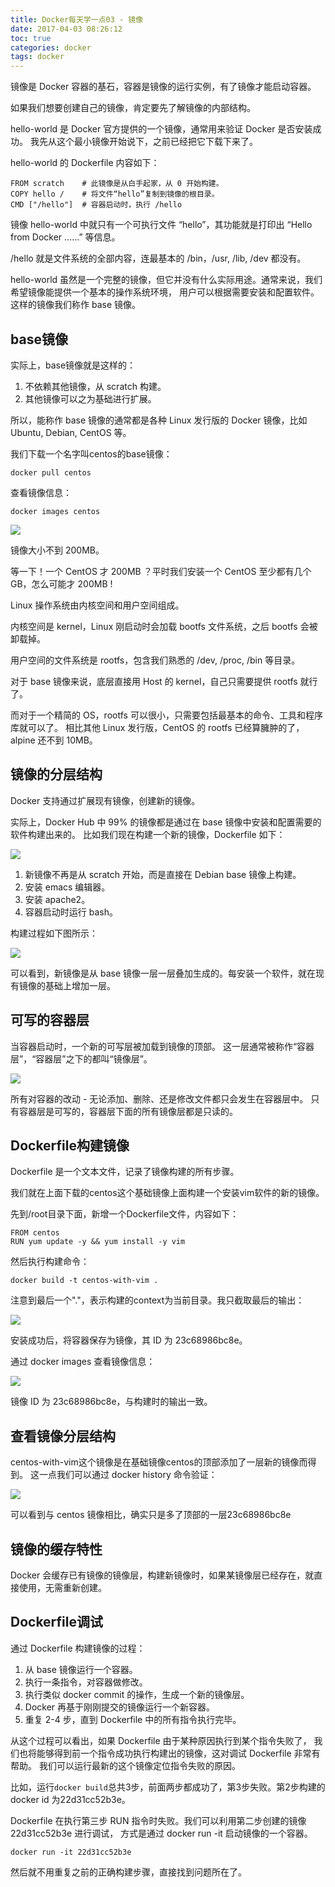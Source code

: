 ```yaml
---
title: Docker每天学一点03 - 镜像
date: 2017-04-03 08:26:12
toc: true
categories: docker
tags: docker
---
```


镜像是 Docker 容器的基石，容器是镜像的运行实例，有了镜像才能启动容器。

如果我们想要创建自己的镜像，肯定要先了解镜像的内部结构。

hello-world 是 Docker 官方提供的一个镜像，通常用来验证 Docker 是否安装成功。
我先从这个最小镜像开始说下，之前已经把它下载下来了。<!--more-->

hello-world 的 Dockerfile 内容如下：
```
FROM scratch    # 此镜像是从白手起家，从 0 开始构建。
COPY hello /    # 将文件“hello”复制到镜像的根目录。
CMD ["/hello"]  # 容器启动时，执行 /hello
```

镜像 hello-world 中就只有一个可执行文件 “hello”，其功能就是打印出 “Hello from Docker ......” 等信息。

/hello 就是文件系统的全部内容，连最基本的 /bin，/usr, /lib, /dev 都没有。

hello-world 虽然是一个完整的镜像，但它并没有什么实际用途。通常来说，我们希望镜像能提供一个基本的操作系统环境，
用户可以根据需要安装和配置软件。这样的镜像我们称作 base 镜像。

## base镜像

实际上，base镜像就是这样的：

1. 不依赖其他镜像，从 scratch 构建。
2. 其他镜像可以之为基础进行扩展。

所以，能称作 base 镜像的通常都是各种 Linux 发行版的 Docker 镜像，比如 Ubuntu, Debian, CentOS 等。

我们下载一个名字叫centos的base镜像：
```
docker pull centos
```

查看镜像信息：
```
docker images centos
```

![](https://xnstatic-1253397658.file.myqcloud.com/docker11.png)

镜像大小不到 200MB。

等一下！一个 CentOS 才 200MB ？平时我们安装一个 CentOS 至少都有几个 GB，怎么可能才 200MB !

Linux 操作系统由内核空间和用户空间组成。

内核空间是 kernel，Linux 刚启动时会加载 bootfs 文件系统，之后 bootfs 会被卸载掉。

用户空间的文件系统是 rootfs，包含我们熟悉的 /dev, /proc, /bin 等目录。

对于 base 镜像来说，底层直接用 Host 的 kernel，自己只需要提供 rootfs 就行了。

而对于一个精简的 OS，rootfs 可以很小，只需要包括最基本的命令、工具和程序库就可以了。
相比其他 Linux 发行版，CentOS 的 rootfs 已经算臃肿的了，alpine 还不到 10MB。

## 镜像的分层结构

Docker 支持通过扩展现有镜像，创建新的镜像。

实际上，Docker Hub 中 99% 的镜像都是通过在 base 镜像中安装和配置需要的软件构建出来的。
比如我们现在构建一个新的镜像，Dockerfile 如下：

![](https://xnstatic-1253397658.file.myqcloud.com/docker08.png)

1. 新镜像不再是从 scratch 开始，而是直接在 Debian base 镜像上构建。
2. 安装 emacs 编辑器。
3. 安装 apache2。
4. 容器启动时运行 bash。

构建过程如下图所示：

![](https://xnstatic-1253397658.file.myqcloud.com/docker09.png)

可以看到，新镜像是从 base 镜像一层一层叠加生成的。每安装一个软件，就在现有镜像的基础上增加一层。

## 可写的容器层

当容器启动时，一个新的可写层被加载到镜像的顶部。
这一层通常被称作“容器层”，“容器层”之下的都叫“镜像层”。

![](https://xnstatic-1253397658.file.myqcloud.com/docker11.png)

所有对容器的改动 - 无论添加、删除、还是修改文件都只会发生在容器层中。
只有容器层是可写的，容器层下面的所有镜像层都是只读的。

##  Dockerfile构建镜像

Dockerfile 是一个文本文件，记录了镜像构建的所有步骤。

我们就在上面下载的centos这个基础镜像上面构建一个安装vim软件的新的镜像。

先到/root目录下面，新增一个Dockerfile文件，内容如下：
```
FROM centos
RUN yum update -y && yum install -y vim
```

然后执行构建命令：
```
docker build -t centos-with-vim .
```

注意到最后一个"."，表示构建的context为当前目录。我只截取最后的输出：

![](https://xnstatic-1253397658.file.myqcloud.com/docker12.png)

安装成功后，将容器保存为镜像，其 ID 为 23c68986bc8e。

通过 docker images 查看镜像信息：

![](https://xnstatic-1253397658.file.myqcloud.com/docker13.png)

镜像 ID 为 23c68986bc8e，与构建时的输出一致。

## 查看镜像分层结构

centos-with-vim这个镜像是在基础镜像centos的顶部添加了一层新的镜像而得到。
这一点我们可以通过 docker history 命令验证：

![](https://xnstatic-1253397658.file.myqcloud.com/docker14.png)

可以看到与 centos 镜像相比，确实只是多了顶部的一层23c68986bc8e


## 镜像的缓存特性

Docker 会缓存已有镜像的镜像层，构建新镜像时，如果某镜像层已经存在，就直接使用，无需重新创建。

## Dockerfile调试

通过 Dockerfile 构建镜像的过程：

1. 从 base 镜像运行一个容器。
2. 执行一条指令，对容器做修改。
3. 执行类似 docker commit 的操作，生成一个新的镜像层。
4. Docker 再基于刚刚提交的镜像运行一个新容器。
5. 重复 2-4 步，直到 Dockerfile 中的所有指令执行完毕。

从这个过程可以看出，如果 Dockerfile 由于某种原因执行到某个指令失败了，
我们也将能够得到前一个指令成功执行构建出的镜像，这对调试 Dockerfile 非常有帮助。
我们可以运行最新的这个镜像定位指令失败的原因。

比如，运行`docker build`总共3步，前面两步都成功了，第3步失败。第2步构建的docker id 为22d31cc52b3e。

Dockerfile 在执行第三步 RUN 指令时失败。我们可以利用第二步创建的镜像 22d31cc52b3e 进行调试，
方式是通过 docker run -it 启动镜像的一个容器。
```
docker run -it 22d31cc52b3e
```

然后就不用重复之前的正确构建步骤，直接找到问题所在了。
